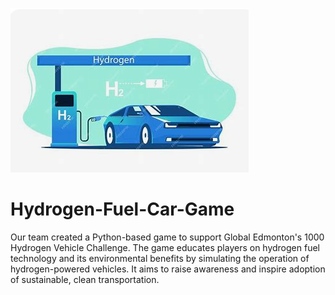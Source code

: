 ![car](hydrogen_car.png)
# Hydrogen-Fuel-Car-Game
Our team created a Python-based game to support Global Edmonton's 1000 Hydrogen Vehicle Challenge. The game educates players on hydrogen fuel technology and its environmental benefits by simulating the operation of hydrogen-powered vehicles. It aims to raise awareness and inspire adoption of sustainable, clean transportation.
